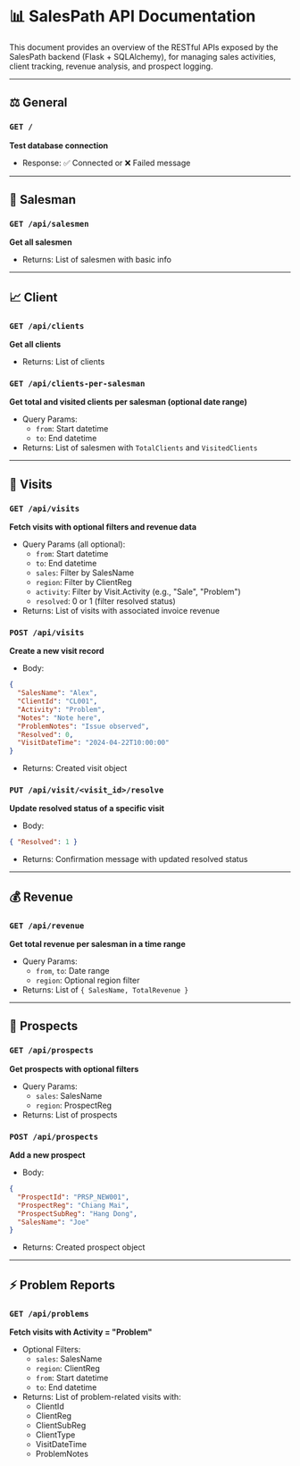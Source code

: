 # 📊 SalesPath API Documentation

This document provides an overview of the RESTful APIs exposed by the SalesPath backend (Flask + SQLAlchemy), for managing sales activities, client tracking, revenue analysis, and prospect logging.

---

## ⚖️ General

### `GET /`

**Test database connection**

- Response: ✅ Connected or ❌ Failed message

---

## 💼 Salesman

### `GET /api/salesmen`

**Get all salesmen**

- Returns: List of salesmen with basic info

---

## 📈 Client

### `GET /api/clients`

**Get all clients**

- Returns: List of clients

### `GET /api/clients-per-salesman`

**Get total and visited clients per salesman (optional date range)**

- Query Params:
  - `from`: Start datetime
  - `to`: End datetime
- Returns: List of salesmen with `TotalClients` and `VisitedClients`

---

## 📆 Visits

### `GET /api/visits`

**Fetch visits with optional filters and revenue data**

- Query Params (all optional):
  - `from`: Start datetime
  - `to`: End datetime
  - `sales`: Filter by SalesName
  - `region`: Filter by ClientReg
  - `activity`: Filter by Visit.Activity (e.g., "Sale", "Problem")
  - `resolved`: 0 or 1 (filter resolved status)
- Returns: List of visits with associated invoice revenue

### `POST /api/visits`

**Create a new visit record**

- Body:

```json
{
  "SalesName": "Alex",
  "ClientId": "CL001",
  "Activity": "Problem",
  "Notes": "Note here",
  "ProblemNotes": "Issue observed",
  "Resolved": 0,
  "VisitDateTime": "2024-04-22T10:00:00"
}
```

- Returns: Created visit object

### `PUT /api/visit/<visit_id>/resolve`

**Update resolved status of a specific visit**

- Body:

```json
{ "Resolved": 1 }
```

- Returns: Confirmation message with updated resolved status

---

## 💰 Revenue

### `GET /api/revenue`

**Get total revenue per salesman in a time range**

- Query Params:
  - `from`, `to`: Date range
  - `region`: Optional region filter
- Returns: List of `{ SalesName, TotalRevenue }`

---

## 📅 Prospects

### `GET /api/prospects`

**Get prospects with optional filters**

- Query Params:
  - `sales`: SalesName
  - `region`: ProspectReg
- Returns: List of prospects

### `POST /api/prospects`

**Add a new prospect**

- Body:

```json
{
  "ProspectId": "PRSP_NEW001",
  "ProspectReg": "Chiang Mai",
  "ProspectSubReg": "Hang Dong",
  "SalesName": "Joe"
}
```

- Returns: Created prospect object

---

## ⚡ Problem Reports

### `GET /api/problems`

**Fetch visits with Activity = "Problem"**

- Optional Filters:
  - `sales`: SalesName
  - `region`: ClientReg
  - `from`: Start datetime
  - `to`: End datetime
- Returns: List of problem-related visits with:
  - ClientId
  - ClientReg
  - ClientSubReg
  - ClientType
  - VisitDateTime
  - ProblemNotes
